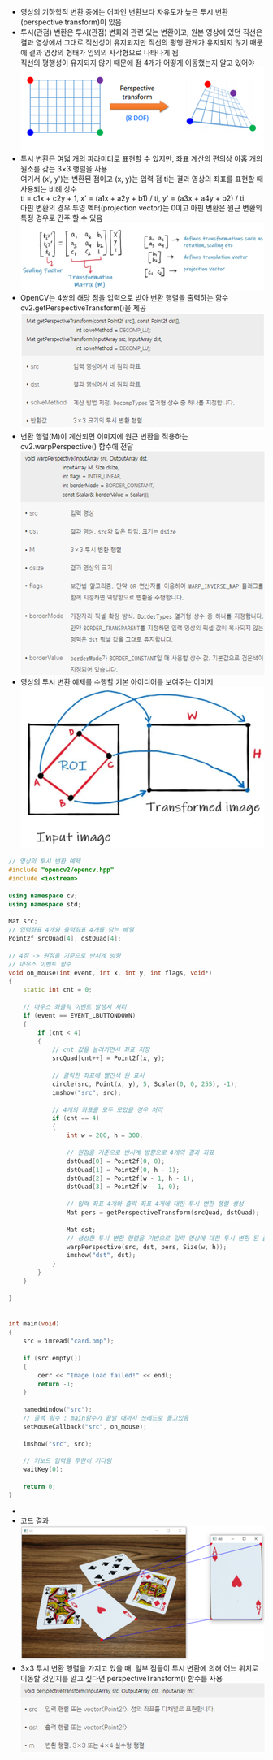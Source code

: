* 영상의 기하학적 변환 중에는 어파인 변환보다 자유도가 높은 투시 변환(perspective transform)이 있음
* 투시(관점) 변환은 투시(관점) 변화와 관련 있는 변환이고, 원본 영상에 있던 직선은 결과 영상에서 그대로 직선성이 유지되지만 직선의 평행 관계가 유지되지 않기 때문에 결과 영상의 형태가 임의의 사각형으로 나타나게 됨
<br/> 직선의 평행성이 유지되지 않기 때문에 점 4개가 어떻게 이동했는지 알고 있어야 
<br/> <img src="./img/OCV027.PNG"/>   
*  투시 변환은 여덟 개의 파라미터로 표현할 수 있지만, 좌표 계산의 편의상 아홉 개의 원소를 갖는 3×3 행렬을 사용
<br/> 여기서 (x', y')는 변환된 점이고 (x, y)는 입력 점 ti는 결과 영상의 좌표를 표현할 때 사용되는 비례 상수
<br/> ti = c1x + c2y + 1, x' = (a1x + a2y + b1) / ti, y' = (a3x + a4y + b2) / ti
<br/> 아핀 변환의 경우 투영 벡터(projection vector)는 0이고 아핀 변환은 원근 변환의 특정 경우로 간주 할 수 있음
<br/> <img src="./img/OCV028.PNG"/>   
* OpenCV는 4쌍의 해당 점을 입력으로 받아 변환 행렬을 출력하는 함수 cv2.getPerspectiveTransform()을 제공
<br/> <img src="./img/OCV029.PNG"/>  
* 변환 행렬(M)이 계산되면 이미지에 원근 변환을 적용하는 cv2.warpPerspective() 함수에 전달
<br/> <img src="./img/OCV030.PNG"/> <br/> 
* 영상의 투시 변환 예제를 수행할 기본 아이디어를 보여주는 이미지
<br/> <img src="./img/OCV031.PNG"/>
```cpp
// 영상의 투시 변환 예제
#include "opencv2/opencv.hpp"
#include <iostream>

using namespace cv;
using namespace std;

Mat src;
// 입력좌표 4개와 출력좌표 4개를 담는 배열
Point2f srcQuad[4], dstQuad[4];

// 4점 -> 원점을 기준으로 반시계 방향
// 마우스 이벤트 함수
void on_mouse(int event, int x, int y, int flags, void*)
{
	static int cnt = 0;

	// 마우스 좌클릭 이벤트 발생시 처리
	if (event == EVENT_LBUTTONDOWN)
	{
		if (cnt < 4)
		{
			// cnt 값을 늘려가면서 좌표 저장
			srcQuad[cnt++] = Point2f(x, y);

			// 클릭한 좌표에 빨간색 원 표시
			circle(src, Point(x, y), 5, Scalar(0, 0, 255), -1);
			imshow("src", src);

			// 4개의 좌표를 모두 모았을 경우 처리
			if (cnt == 4)
			{
				int w = 200, h = 300;

				// 원점을 기준으로 반시계 방향으로 4개의 결과 좌표 
				dstQuad[0] = Point2f(0, 0);
				dstQuad[1] = Point2f(0, h - 1);
				dstQuad[2] = Point2f(w - 1, h - 1);
				dstQuad[3] = Point2f(w - 1, 0);

				// 입력 좌표 4개와 출력 좌표 4개에 대한 투시 변환 행렬 생성
				Mat pers = getPerspectiveTransform(srcQuad, dstQuad);

				Mat dst;
				// 생성한 투시 변환 행렬을 기반으로 입력 영상에 대한 투시 변환 된 출력 영상 생성
				warpPerspective(src, dst, pers, Size(w, h));
				imshow("dst", dst);
			}
		}
	}
	
}


int main(void)
{
	src = imread("card.bmp");

	if (src.empty())
	{
		cerr << "Image load failed!" << endl;
		return -1;
	}

	namedWindow("src");
	// 콜백 함수 : main함수가 끝날 때까지 쓰레드로 돌고있음
	setMouseCallback("src", on_mouse);

	imshow("src", src);

	// 키보드 입력을 무한히 기다림
	waitKey(0);

	return 0;
}
```
*  
* 코드 결과 <br/> <img src="./img/OCV032.PNG" width="600"/> 
* 3×3 투시 변환 행렬을 가지고 있을 때, 일부 점들이 투시 변환에 의해 어느 위치로 이동할 것인지를 알고 싶다면 perspectiveTransform() 함수를 사용
<br/> <img src="./img/OCV033.PNG"/>  
